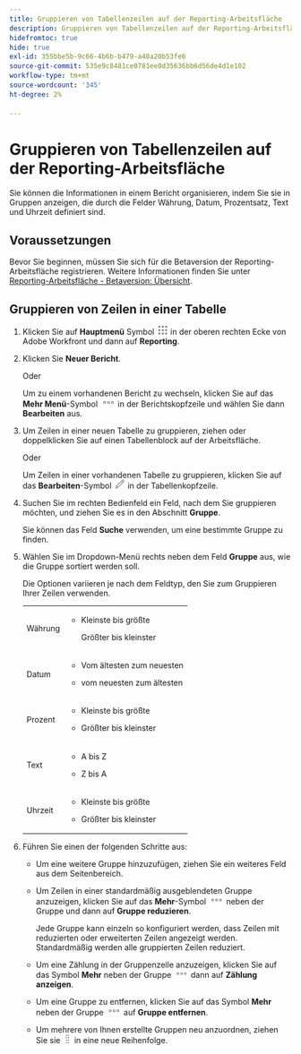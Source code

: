 ```yaml
---
title: Gruppieren von Tabellenzeilen auf der Reporting-Arbeitsfläche
description: Gruppieren von Tabellenzeilen auf der Reporting-Arbeitsfläche
hidefromtoc: true
hide: true
exl-id: 355bbe5b-9c66-4b6b-b479-a48a20b53fe6
source-git-commit: 535e9c8481ce0781ee0d35636bb6d56de4d1e102
workflow-type: tm+mt
source-wordcount: '345'
ht-degree: 2%

---
```


# Gruppieren von Tabellenzeilen auf der Reporting-Arbeitsfläche

Sie können die Informationen in einem Bericht organisieren, indem Sie sie in Gruppen anzeigen, die durch die Felder Währung, Datum, Prozentsatz, Text und Uhrzeit definiert sind.

## Voraussetzungen

Bevor Sie beginnen, müssen Sie sich für die Betaversion der Reporting-Arbeitsfläche registrieren. Weitere Informationen finden Sie unter [Reporting-Arbeitsfläche - Betaversion: Übersicht](/help/quicksilver/product-announcements/betas/canvas-dashboards-beta/reporting-canvas-beta-overview.md).

## Gruppieren von Zeilen in einer Tabelle

1. Klicken Sie auf **Hauptmenü** Symbol ![](assets/main-menu-icon.png) in der oberen rechten Ecke von Adobe Workfront und dann auf **Reporting**.
1. Klicken Sie **Neuer Bericht**.

   Oder

   Um zu einem vorhandenen Bericht zu wechseln, klicken Sie auf das **Mehr Menü**-Symbol ![](assets/more-icon.png) in der Berichtskopfzeile und wählen Sie dann **Bearbeiten** aus.

1. Um Zeilen in einer neuen Tabelle zu gruppieren, ziehen oder doppelklicken Sie auf einen Tabellenblock auf der Arbeitsfläche.

   Oder

   Um Zeilen in einer vorhandenen Tabelle zu gruppieren, klicken Sie auf das **Bearbeiten**-Symbol ![](assets/edit-icon.png) in der Tabellenkopfzeile.

1. Suchen Sie im rechten Bedienfeld ein Feld, nach dem Sie gruppieren möchten, und ziehen Sie es in den Abschnitt **Gruppe**.

   Sie können das Feld **Suche** verwenden, um eine bestimmte Gruppe zu finden.

1. Wählen Sie im Dropdown-Menü rechts neben dem Feld **Gruppe** aus, wie die Gruppe sortiert werden soll.

   Die Optionen variieren je nach dem Feldtyp, den Sie zum Gruppieren Ihrer Zeilen verwenden.

   <table style="table-layout:auto"> 
    <col> 
    <col> 
    <tbody> 
     <tr> 
      <td role="rowheader">Währung</td> 
      <td> 
       <ul> 
        <li> <p>Kleinste bis größte</p> <p>Größter bis kleinster</p> </li> 
       </ul> </td> 
     </tr> 
     <tr> 
      <td role="rowheader">Datum</td> 
      <td> 
       <ul> 
        <li> <p>Vom ältesten zum neuesten</p> </li> 
        <li> <p>vom neuesten zum ältesten</p> </li> 
       </ul> </td> 
     </tr> 
     <tr> 
      <td role="rowheader">Prozent</td> 
      <td> 
       <ul> 
        <li> <p>Kleinste bis größte</p> </li> 
        <li> <p>Größter bis kleinster</p> </li> 
       </ul> </td> 
     </tr> 
     <tr> 
      <td role="rowheader">Text</td> 
      <td> 
       <ul> 
        <li> <p>A bis Z</p> </li> 
        <li> <p>Z bis A</p> </li> 
       </ul> </td> 
     </tr> 
     <tr> 
      <td role="rowheader">Uhrzeit</td> 
      <td> 
       <ul> 
        <li> <p>Kleinste bis größte</p> </li> 
        <li> <p>Größter bis kleinster</p> </li> 
       </ul> </td> 
     </tr> 
    </tbody> 
   </table>

1. Führen Sie einen der folgenden Schritte aus:

   * Um eine weitere Gruppe hinzuzufügen, ziehen Sie ein weiteres Feld aus dem Seitenbereich.
   * Um Zeilen in einer standardmäßig ausgeblendeten Gruppe anzuzeigen, klicken Sie auf das **Mehr**-Symbol ![](assets/more-icon.png) neben der Gruppe und dann auf **Gruppe reduzieren**.

     Jede Gruppe kann einzeln so konfiguriert werden, dass Zeilen mit reduzierten oder erweiterten Zeilen angezeigt werden. Standardmäßig werden alle gruppierten Zeilen reduziert.

   * Um eine Zählung in der Gruppenzeile anzuzeigen, klicken Sie auf das Symbol **Mehr** neben der Gruppe ![](assets/more-icon-27x15.png) dann auf **Zählung anzeigen**.
   * Um eine Gruppe zu entfernen, klicken Sie auf das Symbol **Mehr** neben der Gruppe ![](assets/more-icon.png) auf **Gruppe entfernen**.
   * Um mehrere von Ihnen erstellte Gruppen neu anzuordnen, ziehen Sie sie ![](assets/move-icon---dots.png) in eine neue Reihenfolge.
